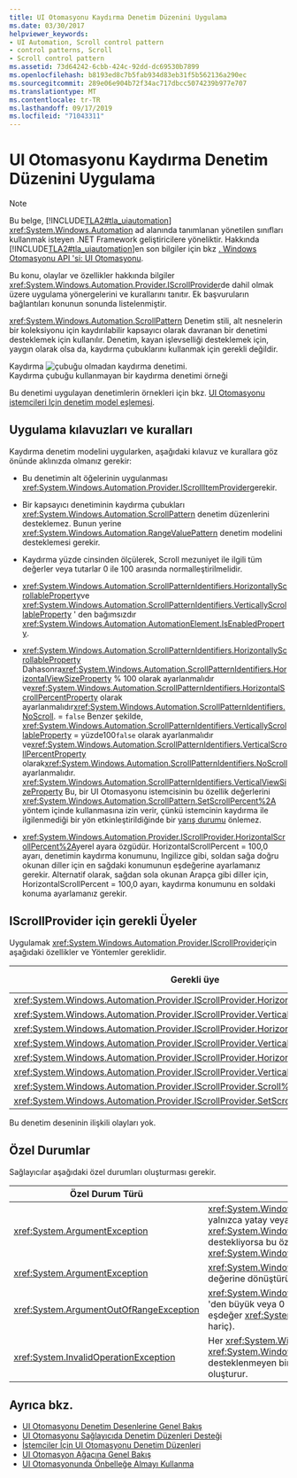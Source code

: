 ```yaml
---
title: UI Otomasyonu Kaydırma Denetim Düzenini Uygulama
ms.date: 03/30/2017
helpviewer_keywords:
- UI Automation, Scroll control pattern
- control patterns, Scroll
- Scroll control pattern
ms.assetid: 73d64242-6cbb-424c-92dd-dc69530b7899
ms.openlocfilehash: b8193ed8c7b5fab934d83eb31f5b562136a290ec
ms.sourcegitcommit: 289e06e904b72f34ac717dbcc5074239b977e707
ms.translationtype: MT
ms.contentlocale: tr-TR
ms.lasthandoff: 09/17/2019
ms.locfileid: "71043311"
---
```

# <a name="implementing-the-ui-automation-scroll-control-pattern"></a>UI Otomasyonu Kaydırma Denetim Düzenini Uygulama
> [!NOTE]
> Bu belge, [!INCLUDE[TLA2#tla_uiautomation](../../../includes/tla2sharptla-uiautomation-md.md)] <xref:System.Windows.Automation> ad alanında tanımlanan yönetilen sınıfları kullanmak isteyen .NET Framework geliştiricilere yöneliktir. Hakkında [!INCLUDE[TLA2#tla_uiautomation](../../../includes/tla2sharptla-uiautomation-md.md)]en son bilgiler için bkz [. Windows Otomasyonu API 'si: UI Otomasyonu](https://go.microsoft.com/fwlink/?LinkID=156746).  
  
 Bu konu, olaylar ve özellikler hakkında bilgiler <xref:System.Windows.Automation.Provider.IScrollProvider>de dahil olmak üzere uygulama yönergelerini ve kurallarını tanıtır. Ek başvuruların bağlantıları konunun sonunda listelenmiştir.  
  
 <xref:System.Windows.Automation.ScrollPattern> Denetim stili, alt nesnelerin bir koleksiyonu için kaydırılabilir kapsayıcı olarak davranan bir denetimi desteklemek için kullanılır. Denetim, kayan işlevselliği desteklemek için, yaygın olarak olsa da, kaydırma çubuklarını kullanmak için gerekli değildir.  
  
 Kaydırma ![çubuğu olmadan kaydırma denetimi.](./media/uia-scrollpattern-without-scrollbars.PNG "UIA_ScrollPattern_Without_Scrollbars")  
Kaydırma çubuğu kullanmayan bir kaydırma denetimi örneği  
  
 Bu denetimi uygulayan denetimlerin örnekleri için bkz. [UI Otomasyonu istemcileri Için denetim model eşlemesi](control-pattern-mapping-for-ui-automation-clients.md).  
  
<a name="Implementation_Guidelines_and_Conventions"></a>   
## <a name="implementation-guidelines-and-conventions"></a>Uygulama kılavuzları ve kuralları  
 Kaydırma denetim modelini uygularken, aşağıdaki kılavuz ve kurallara göz önünde aklınızda olmanız gerekir:  
  
- Bu denetimin alt öğelerinin uygulanması <xref:System.Windows.Automation.Provider.IScrollItemProvider>gerekir.  
  
- Bir kapsayıcı denetiminin kaydırma çubukları <xref:System.Windows.Automation.ScrollPattern> denetim düzenlerini desteklemez. Bunun yerine <xref:System.Windows.Automation.RangeValuePattern> denetim modelini desteklemesi gerekir.  
  
- Kaydırma yüzde cinsinden ölçülerek, Scroll mezuniyet ile ilgili tüm değerler veya tutarlar 0 ile 100 arasında normalleştirilmelidir.  
  
- <xref:System.Windows.Automation.ScrollPatternIdentifiers.HorizontallyScrollableProperty>ve <xref:System.Windows.Automation.ScrollPatternIdentifiers.VerticallyScrollableProperty> ' den bağımsızdır <xref:System.Windows.Automation.AutomationElement.IsEnabledProperty>.  
  
- <xref:System.Windows.Automation.ScrollPatternIdentifiers.HorizontallyScrollableProperty> Dahasonra<xref:System.Windows.Automation.ScrollPatternIdentifiers.HorizontalViewSizeProperty> % 100 olarak ayarlanmalıdır ve<xref:System.Windows.Automation.ScrollPatternIdentifiers.HorizontalScrollPercentProperty> olarak ayarlanmalıdır<xref:System.Windows.Automation.ScrollPatternIdentifiers.NoScroll>.  =  `false` Benzer şekilde, <xref:System.Windows.Automation.ScrollPatternIdentifiers.VerticallyScrollableProperty>  =  yüzde100`false` olarak ayarlanmalıdır ve<xref:System.Windows.Automation.ScrollPatternIdentifiers.VerticalScrollPercentProperty> olarak<xref:System.Windows.Automation.ScrollPatternIdentifiers.NoScroll>ayarlanmalıdır. <xref:System.Windows.Automation.ScrollPatternIdentifiers.VerticalViewSizeProperty> Bu, bir UI Otomasyonu istemcisinin bu özellik değerlerini <xref:System.Windows.Automation.ScrollPattern.SetScrollPercent%2A> yöntem içinde kullanmasına izin verir, çünkü istemcinin kaydırma ile ilgilenmediği bir yön etkinleştirildiğinde bir [yarış durumu](https://support.microsoft.com/default.aspx?scid=kb;en-us;317723) önlemez.  
  
- <xref:System.Windows.Automation.Provider.IScrollProvider.HorizontalScrollPercent%2A>yerel ayara özgüdür. HorizontalScrollPercent = 100,0 ayarı, denetimin kaydırma konumunu, Ingilizce gibi, soldan sağa doğru okunan diller için en sağdaki konumunun eşdeğerine ayarlamanız gerekir. Alternatif olarak, sağdan sola okunan Arapça gibi diller için, HorizontalScrollPercent = 100,0 ayarı, kaydırma konumunu en soldaki konuma ayarlamanız gerekir.  
  
<a name="Required_Members_for_IScrollProvider"></a>   
## <a name="required-members-for-iscrollprovider"></a>IScrollProvider için gerekli Üyeler  
 Uygulamak <xref:System.Windows.Automation.Provider.IScrollProvider>için aşağıdaki özellikler ve Yöntemler gereklidir.  
  
|Gerekli üye|Üye türü|Notlar|  
|---------------------|-----------------|-----------|  
|<xref:System.Windows.Automation.Provider.IScrollProvider.HorizontalScrollPercent%2A>|Özellik|Yok.|  
|<xref:System.Windows.Automation.Provider.IScrollProvider.VerticalScrollPercent%2A>|Özellik|Yok.|  
|<xref:System.Windows.Automation.Provider.IScrollProvider.HorizontalViewSize%2A>|Özellik|Yok.|  
|<xref:System.Windows.Automation.Provider.IScrollProvider.VerticalViewSize%2A>|Özellik|Yok.|  
|<xref:System.Windows.Automation.Provider.IScrollProvider.HorizontallyScrollable%2A>|Özellik|Yok.|  
|<xref:System.Windows.Automation.Provider.IScrollProvider.VerticallyScrollable%2A>|Özellik|Yok.|  
|<xref:System.Windows.Automation.Provider.IScrollProvider.Scroll%2A>|Yöntem|Yok.|  
|<xref:System.Windows.Automation.Provider.IScrollProvider.SetScrollPercent%2A>|Yöntem|Yok.|  
  
 Bu denetim deseninin ilişkili olayları yok.  
  
<a name="Exceptions"></a>   
## <a name="exceptions"></a>Özel Durumlar  
 Sağlayıcılar aşağıdaki özel durumları oluşturması gerekir.  
  
|Özel Durum Türü|Koşul|  
|--------------------|---------------|  
|<xref:System.ArgumentException>|<xref:System.Windows.Automation.Provider.IScrollProvider.Scroll%2A>bir denetim yalnızca yatay veya dikey kaydırma <xref:System.Windows.Automation.ScrollAmount.SmallIncrement> için değerleri destekliyorsa bu özel durumu oluşturur, ancak bir <xref:System.Windows.Automation.ScrollAmount.LargeIncrement> değer geçirilir.|  
|<xref:System.ArgumentException>|<xref:System.Windows.Automation.Provider.IScrollProvider.SetScrollPercent%2A>Double değerine dönüştürülemeyen bir değer geçirildiğinde bu özel durumu oluşturur.|  
|<xref:System.ArgumentOutOfRangeException>|<xref:System.Windows.Automation.Provider.IScrollProvider.SetScrollPercent%2A>100 'den büyük veya 0 ' dan küçük bir değer geçirildiğinde bu özel durumu oluşturur (ile eşdeğer <xref:System.Windows.Automation.ScrollPatternIdentifiers.NoScroll>olan-1 hariç).|  
|<xref:System.InvalidOperationException>|Her <xref:System.Windows.Automation.Provider.IScrollProvider.Scroll%2A> ikisi <xref:System.Windows.Automation.Provider.IScrollProvider.SetScrollPercent%2A> de, desteklenmeyen bir yönde kaydırmak için bir deneme yapıldığında bu özel durumu oluşturur.|  
  
## <a name="see-also"></a>Ayrıca bkz.

- [UI Otomasyonu Denetim Desenlerine Genel Bakış](ui-automation-control-patterns-overview.md)
- [UI Otomasyonu Sağlayıcıda Denetim Düzenleri Desteği](support-control-patterns-in-a-ui-automation-provider.md)
- [İstemciler İçin UI Otomasyonu Denetim Düzenleri](ui-automation-control-patterns-for-clients.md)
- [UI Otomasyon Ağacına Genel Bakış](ui-automation-tree-overview.md)
- [UI Otomasyonunda Önbelleğe Almayı Kullanma](use-caching-in-ui-automation.md)
